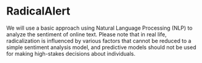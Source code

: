 # RadicalAlert
We will use a basic approach using Natural Language Processing (NLP) to analyze the sentiment of online text. Please note that in real life, radicalization is influenced by various factors that cannot be reduced to a simple sentiment analysis model, and predictive models should not be used for making high-stakes decisions about individuals.
